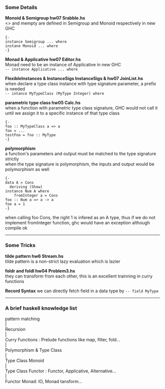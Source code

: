 ### Some Details
__Monoid & Semigroup hw07 Srabble.hs__  
<> and mempty are defined in Semigroup and Monoid respectively in new GHC  
```
{-  
instance Semigroup ... where  
instane Monoid ... where  
-}
```  


__Monad & Applicative hw07 Editor.hs__  
Monad need to be an instance of Applicative in new GHC  
`-- instance Applicative ... where`  


__FlexibleInstances & InstanceSigs InstanceSigs & hw07 JoinList.hs__  
when declare a type class instance with type signature parameter, a prefix is needed  
`-- intance MyTypeClass (MyType Integer) where`


__parametric type class hw05 Calc.hs__  
when a function with parametric type class signature, GHC would not call it until we assign it to a specific instance of that type class  
```
{-  
foo :: MyTypeClass a => a   
foo = ...  
testFoo = foo :: MyType  
-}
```


__polymorphism__  
a function's parameters and output must be matched to the type signature strictly  
when the type signature is polymorphism, the inputs and output would be polymorphism as well  
```
{-   
data A = Cons  
  deriving (Show)  
instance Num A where  
    fromInteger a = Cons  
foo :: Num a => a -> a  
foo a = 1
-}
```
when calling foo Cons, the right 1 is infered as an A type, thus if we do not implement fromInteger function, ghc would have an exception although compile ok

***
### Some Tricks

__tilde pattern hw6 Stream.hs__  
tilde pattern is a non-strict lazy evaluation which is lazier  


__foldr and foldl hw04 Problem3.hs__  
they can transform from each other, this is an excellent trainning in curry functions  

__Record Syntax__
we can directly fetch field in a data type by 
`-- field MyType`

***
### A brief haskell knowledge list
pattern matching  
     |  
 Recursion  
	 |  
Curry Functions : Prelude functions like map, filter, fold...  
	 |  
Polymorphism & Type Class  
	 |  
Type Class Monoid  
	 |  
Type Class Functor : Functor, Applicative, Alternative...  
	 |  
Functor Monad: IO, Monad tansform...  